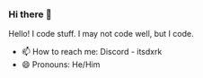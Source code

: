 ### Hi there 👋

Hello!
I code stuff. I may not code well, but I code.


- 📫 How to reach me: Discord - itsdxrk
- 😄 Pronouns: He/Him
  
<!--
**itsdxrk/itsdxrk** is a ✨ _special_ ✨ repository because its `README.md` (this file) appears on your GitHub profile.

Here are some ideas to get you started:

- 🔭 I’m currently working on ...
- 🌱 I’m currently learning ...
- 👯 I’m looking to collaborate on ...
- 🤔 I’m looking for help with ...
- 💬 Ask me about ...

- ⚡ Fun fact: ...
-->
